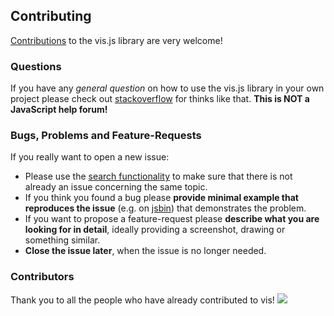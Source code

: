 ## Contributing

[Contributions](//github.com/almende/vis/blob/master/misc/how_to_help.md) to the vis.js library are very welcome!

### Questions

If you have any _general question_ on how to use the vis.js library in your own project please check out [stackoverflow](http://stackoverflow.com/questions/tagged/vis.js) for thinks like that. **This is NOT a JavaScript help forum!**

### Bugs, Problems and Feature-Requests

If you really want to open a new issue:

- Please use the [search functionality](//github.com/visjs-community/visjs-network/issues) to make sure that there is not already an issue concerning the same topic.
- If you think you found a bug please **provide minimal example that reproduces the issue** (e.g. on [jsbin](jsbin.com)) that demonstrates the problem.
- If you want to propose a feature-request please **describe what you are looking for in detail**, ideally providing a screenshot, drawing or something similar.
- **Close the issue later**, when the issue is no longer needed.

### Contributors

Thank you to all the people who have already contributed to vis!
<a href="graphs/contributors"><img src="https://opencollective.com/vis/contributors.svg?width=890" /></a>
